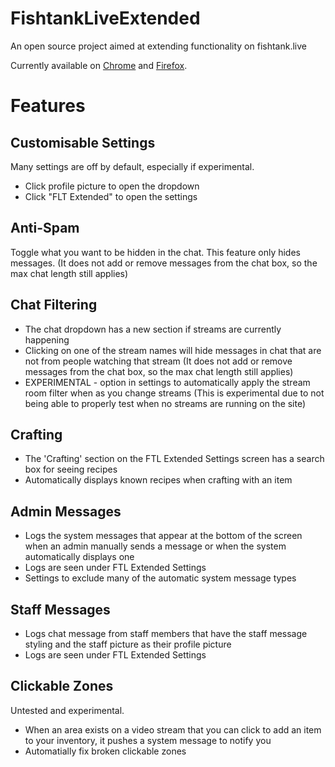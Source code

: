 # FishtankLiveExtended
An open source project aimed at extending functionality on fishtank.live

Currently available on [Chrome](https://chromewebstore.google.com/detail/dgalkmpecjmnichfppbbpgdekgfbiige?utm_source=item-share-cb) and [Firefox](https://addons.mozilla.org/en-GB/firefox/addon/fishtank-live-extended/).

# Features

## Customisable Settings
Many settings are off by default, especially if experimental.
 - Click profile picture to open the dropdown
 - Click "FLT Extended" to open the settings

## Anti-Spam
Toggle what you want to be hidden in the chat. This feature only hides messages. (It does not add or remove messages from the chat box, so the max chat length still applies)

## Chat Filtering
 - The chat dropdown has a new section if streams are currently happening
 - Clicking on one of the stream names will hide messages in chat that are not from people watching that stream (It does not add or remove messages from the chat box, so the max chat length still applies)
 - EXPERIMENTAL - option in settings to automatically apply the stream room filter when as you change streams (This is experimental due to not being able to properly test when no streams are running on the site)

## Crafting
 - The 'Crafting' section on the FTL Extended Settings screen has a search box for seeing recipes
 - Automatically displays known recipes when crafting with an item

## Admin Messages
 - Logs the system messages that appear at the bottom of the screen when an admin manually sends a message or when the system automatically displays one
 - Logs are seen under FTL Extended Settings
 - Settings to exclude many of the automatic system message types

## Staff Messages
 - Logs chat message from staff members that have the staff message styling and the staff picture as their profile picture
 - Logs are seen under FTL Extended Settings

## Clickable Zones
Untested and experimental.
 - When an area exists on a video stream that you can click to add an item to your inventory, it pushes a system message to notify you
 - Automatially fix broken clickable zones
